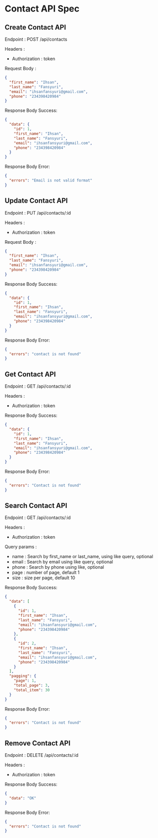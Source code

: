 # Contact API Spec

## Create Contact API

Endpoint : POST /api/contacts

Headers :

- Authorization : token

Request Body :

```json
{
  "first_name": "Ihsan",
  "last_name": "Fansyuri",
  "email": "ihsanfansyuri@gmail.com",
  "phone": "234398420984"
}
```

Response Body Success:

```json
{
  "data": {
    "id": 1,
    "first_name": "Ihsan",
    "last_name": "Fansyuri",
    "email": "ihsanfansyuri@gmail.com",
    "phone": "234398420984"
  }
}
```

Response Body Error:

```json
{
  "errors": "Email is not valid format"
}
```

## Update Contact API

Endpoint : PUT /api/contacts/:id

Headers :

- Authorization : token

Request Body :

```json
{
  "first_name": "Ihsan",
  "last_name": "Fansyuri",
  "email": "ihsanfansyuri@gmail.com",
  "phone": "234398420984"
}
```

Response Body Success:

```json
{
  "data": {
    "id": 1,
    "first_name": "Ihsan",
    "last_name": "Fansyuri",
    "email": "ihsanfansyuri@gmail.com",
    "phone": "234398420984"
  }
}
```

Response Body Error:

```json
{
  "errors": "contact is not found"
}
```

## Get Contact API

Endpoint : GET /api/contacts/:id

Headers :

- Authorization : token

Response Body Success:

```json
{
  "data": {
    "id": 1,
    "first_name": "Ihsan",
    "last_name": "Fansyuri",
    "email": "ihsanfansyuri@gmail.com",
    "phone": "234398420984"
  }
}
```

Response Body Error:

```json
{
  "errors": "Contact is not found"
}
```

## Search Contact API

Endpoint : GET /api/contacts/:id

Headers :

- Authorization : token

Query params :

- name : Search by first_name or last_name, using like query, optional
- email : Search by email using like query, optional
- phone : Search by phone using like, optional
- page : number of page, default 1
- size : size per page, default 10

Response Body Success:

```json
{
  "data": [
    {
      "id": 1,
      "first_name": "Ihsan",
      "last_name": "Fansyuri",
      "email": "ihsanfansyuri@gmail.com",
      "phone": "234398420984"
    },
    {
      "id": 2,
      "first_name": "Ihsan",
      "last_name": "Fansyuri",
      "email": "ihsanfansyuri@gmail.com",
      "phone": "234398420984"
    }
  ],
  "pagging": {
    "page": 1,
    "total_page": 3,
    "total_item": 30
  }
}
```

Response Body Error:

```json
{
  "errors": "Contact is not found"
}
```

## Remove Contact API

Endpoint : DELETE /api/contacts/:id

Headers :

- Authorization : token

Response Body Success:

```json
{
  "data": "OK"
}
```

Response Body Error:

```json
{
  "errors": "Contact is not found"
}
```
